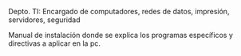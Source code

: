 Depto. TI: Encargado de computadores, redes de datos, impresión, servidores, seguridad


Manual de instalación donde se explica los programas específicos y directivas a aplicar en la pc.